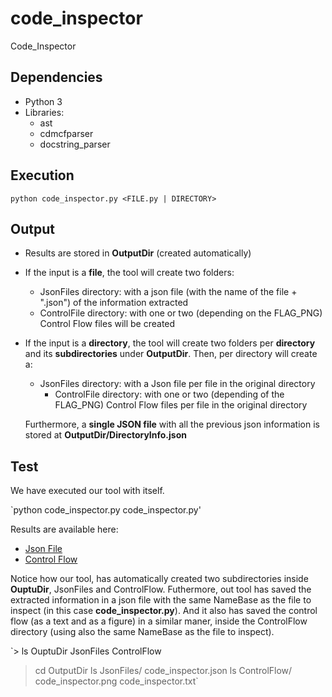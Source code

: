 # code_inspector
Code_Inspector

## Dependencies

- Python 3
- Libraries:
  - ast
  - cdmcfparser
  - docstring_parser

## Execution

`python code_inspector.py <FILE.py | DIRECTORY>`

## Output

* Results are stored in **OutputDir** (created automatically)

* If the input is a **file**, the tool will create two folders:
	- JsonFiles directory: with a json file (with the name of the file + ".json") of the information extracted
	- ControlFile directory: with one or two (depending on the FLAG_PNG) Control Flow files will be created

* If the input is a **directory**, the tool will create two folders per **directory** and its **subdirectories** under **OutputDir**.
  Then, per directory will create a:
	- JsonFiles directory: with a Json file per file in the original directory
        - ControlFile directory: with one or two (depending of the FLAG_PNG) Control Flow files per file in the original directory
  
  Furthermore, a **single JSON file** with all the previous json information is stored at **OutputDir/DirectoryInfo.json**

## Test

  We have executed our tool with itself.

  `python code_inspector.py code_inspector.py'


  Results are available here:

* [Json File](./OutputDir/JsonFiles) 
* [Control Flow](./OutputDir/ControlFlow)

Notice how our tool, has automatically created two subdirectories inside **OuptuDir**, JsonFiles and ControlFlow.
Futhermore, out tool has saved the extracted information in a json file with the same NameBase as the file to inspect
(in this case **code_inspector.py**). And it also has saved the control flow (as a text and as a figure) in a similar maner, 
inside the ControlFlow directory (using also the same NameBase as the file to inspect). 

  `> ls OuptuDir
   JsonFiles	ControlFlow
   > cd OutputDir
   > ls JsonFiles/
   code_inspector.json
   ls ControlFlow/
   code_inspector.png	code_inspector.txt`
